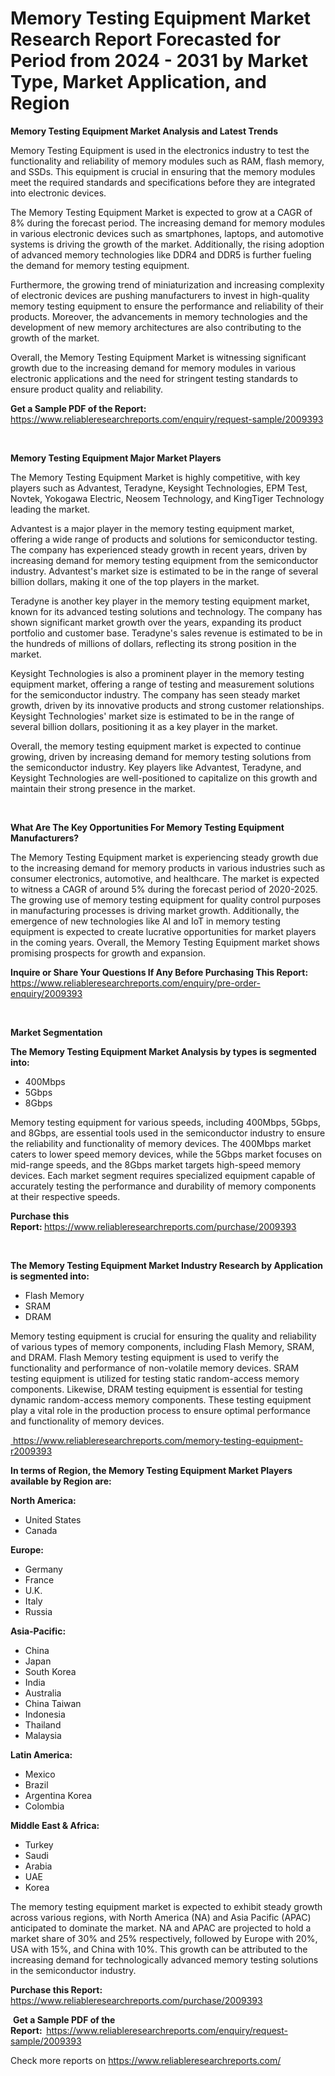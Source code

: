 <p><h1>Memory Testing Equipment Market Research Report Forecasted for Period from 2024 -  2031 by Market Type, Market Application, and Region</h1></p><p><strong>Memory Testing Equipment Market Analysis and Latest Trends</strong></p>
<p><p>Memory Testing Equipment is used in the electronics industry to test the functionality and reliability of memory modules such as RAM, flash memory, and SSDs. This equipment is crucial in ensuring that the memory modules meet the required standards and specifications before they are integrated into electronic devices.</p><p>The Memory Testing Equipment Market is expected to grow at a CAGR of 8% during the forecast period. The increasing demand for memory modules in various electronic devices such as smartphones, laptops, and automotive systems is driving the growth of the market. Additionally, the rising adoption of advanced memory technologies like DDR4 and DDR5 is further fueling the demand for memory testing equipment.</p><p>Furthermore, the growing trend of miniaturization and increasing complexity of electronic devices are pushing manufacturers to invest in high-quality memory testing equipment to ensure the performance and reliability of their products. Moreover, the advancements in memory technologies and the development of new memory architectures are also contributing to the growth of the market.</p><p>Overall, the Memory Testing Equipment Market is witnessing significant growth due to the increasing demand for memory modules in various electronic applications and the need for stringent testing standards to ensure product quality and reliability.</p></p>
<p><strong>Get a Sample PDF of the Report:&nbsp;</strong> <a href="https://www.reliableresearchreports.com/enquiry/request-sample/2009393">https://www.reliableresearchreports.com/enquiry/request-sample/2009393</a></p>
<p>&nbsp;</p>
<p><strong>Memory Testing Equipment Major Market Players</strong></p>
<p><p>The Memory Testing Equipment Market is highly competitive, with key players such as Advantest, Teradyne, Keysight Technologies, EPM Test, Novtek, Yokogawa Electric, Neosem Technology, and KingTiger Technology leading the market. </p><p>Advantest is a major player in the memory testing equipment market, offering a wide range of products and solutions for semiconductor testing. The company has experienced steady growth in recent years, driven by increasing demand for memory testing equipment from the semiconductor industry. Advantest's market size is estimated to be in the range of several billion dollars, making it one of the top players in the market.</p><p>Teradyne is another key player in the memory testing equipment market, known for its advanced testing solutions and technology. The company has shown significant market growth over the years, expanding its product portfolio and customer base. Teradyne's sales revenue is estimated to be in the hundreds of millions of dollars, reflecting its strong position in the market.</p><p>Keysight Technologies is also a prominent player in the memory testing equipment market, offering a range of testing and measurement solutions for the semiconductor industry. The company has seen steady market growth, driven by its innovative products and strong customer relationships. Keysight Technologies' market size is estimated to be in the range of several billion dollars, positioning it as a key player in the market.</p><p>Overall, the memory testing equipment market is expected to continue growing, driven by increasing demand for memory testing solutions from the semiconductor industry. Key players like Advantest, Teradyne, and Keysight Technologies are well-positioned to capitalize on this growth and maintain their strong presence in the market.</p></p>
<p>&nbsp;</p>
<p><strong>What Are The Key Opportunities For Memory Testing Equipment Manufacturers?</strong></p>
<p><p>The Memory Testing Equipment market is experiencing steady growth due to the increasing demand for memory products in various industries such as consumer electronics, automotive, and healthcare. The market is expected to witness a CAGR of around 5% during the forecast period of 2020-2025. The growing use of memory testing equipment for quality control purposes in manufacturing processes is driving market growth. Additionally, the emergence of new technologies like AI and IoT in memory testing equipment is expected to create lucrative opportunities for market players in the coming years. Overall, the Memory Testing Equipment market shows promising prospects for growth and expansion.</p></p>
<p><strong>Inquire or Share Your Questions If Any Before Purchasing This Report:</strong> <a href="https://www.reliableresearchreports.com/enquiry/pre-order-enquiry/2009393">https://www.reliableresearchreports.com/enquiry/pre-order-enquiry/2009393</a></p>
<p>&nbsp;</p>
<p><strong>Market Segmentation</strong></p>
<p><strong>The Memory Testing Equipment Market Analysis by types is segmented into:</strong></p>
<p><ul><li>400Mbps</li><li>5Gbps</li><li>8Gbps</li></ul></p>
<p><p>Memory testing equipment for various speeds, including 400Mbps, 5Gbps, and 8Gbps, are essential tools used in the semiconductor industry to ensure the reliability and functionality of memory devices. The 400Mbps market caters to lower speed memory devices, while the 5Gbps market focuses on mid-range speeds, and the 8Gbps market targets high-speed memory devices. Each market segment requires specialized equipment capable of accurately testing the performance and durability of memory components at their respective speeds.</p></p>
<p><strong>Purchase this Report:&nbsp;</strong><a href="https://www.reliableresearchreports.com/purchase/2009393">https://www.reliableresearchreports.com/purchase/2009393</a></p>
<p>&nbsp;</p>
<p><strong>The Memory Testing Equipment Market Industry Research by Application is segmented into:</strong></p>
<p><ul><li>Flash Memory</li><li>SRAM</li><li>DRAM</li></ul></p>
<p><p>Memory testing equipment is crucial for ensuring the quality and reliability of various types of memory components, including Flash Memory, SRAM, and DRAM. Flash Memory testing equipment is used to verify the functionality and performance of non-volatile memory devices. SRAM testing equipment is utilized for testing static random-access memory components. Likewise, DRAM testing equipment is essential for testing dynamic random-access memory components. These testing equipment play a vital role in the production process to ensure optimal performance and functionality of memory devices.</p></p>
<p><a href="https://www.reliableresearchreports.com/memory-testing-equipment-r2009393">&nbsp;https://www.reliableresearchreports.com/memory-testing-equipment-r2009393</a></p>
<p><strong>In terms of Region, the Memory Testing Equipment Market Players available by Region are:</strong></p>
<p>
    <p> <strong> North America: </strong>
        <ul>
            <li>United States</li>
            <li>Canada</li>
        </ul>
        </p> 
    <p> <strong> Europe: </strong>
        <ul>
            <li>Germany</li>
            <li>France</li>
            <li>U.K.</li>
            <li>Italy</li>
            <li>Russia</li>
        </ul>
        </p> 
    <p> <strong> Asia-Pacific: </strong>
        <ul>
            <li>China</li>
            <li>Japan</li>
            <li>South Korea</li>
            <li>India</li>
            <li>Australia</li>
            <li>China Taiwan</li>
            <li>Indonesia</li>
            <li>Thailand</li>
            <li>Malaysia</li>
        </ul>
        </p> 
    <p> <strong> Latin America: </strong>
        <ul>
            <li>Mexico</li>
            <li>Brazil</li>
            <li>Argentina Korea</li>
            <li>Colombia</li>
        </ul>
        </p> 
    <p> <strong> Middle East & Africa: </strong>
        <ul>
            <li>Turkey</li>
            <li>Saudi</li>
            <li>Arabia</li>
            <li>UAE</li>
            <li>Korea</li>
        </ul>
    </p>
    </p>
<p><p>The memory testing equipment market is expected to exhibit steady growth across various regions, with North America (NA) and Asia Pacific (APAC) anticipated to dominate the market. NA and APAC are projected to hold a market share of 30% and 25% respectively, followed by Europe with 20%, USA with 15%, and China with 10%. This growth can be attributed to the increasing demand for technologically advanced memory testing solutions in the semiconductor industry.</p></p>
<p><strong>Purchase this Report: </strong><a href="https://www.reliableresearchreports.com/purchase/2009393">https://www.reliableresearchreports.com/purchase/2009393</a></p>
<p>&nbsp;<strong>Get a Sample PDF of the Report:&nbsp;&nbsp;</strong><a href="https://www.reliableresearchreports.com/enquiry/request-sample/2009393">https://www.reliableresearchreports.com/enquiry/request-sample/2009393</a></p>
<p><strong></strong></p>
<p>Check more reports on <a href="https://www.reliableresearchreports.com/">https://www.reliableresearchreports.com/</a></p>